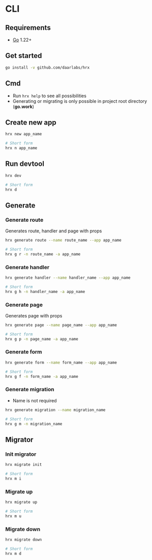 # CLI

## Requirements
- [Go](https://go.dev/) 1.22+

## Get started
```bash
go install -v github.com/daarlabs/hrx
```


## Cmd
- Run `hrx help` to see all possibilities
- Generating or migrating is only possible in project root directory (**go.work**)

## Create new app
```bash
hrx new app_name

# Short form
hrx n app_name
```

## Run devtool
```bash
hrx dev

# Short form
hrx d
```

## Generate

### Generate route
Generates route, handler and page with props
```bash
hrx generate route --name route_name --app app_name

# Short form
hrx g r -n route_name -a app_name
```

### Generate handler
```bash
hrx generate handler --name handler_name --app app_name

# Short form
hrx g h -n handler_name -a app_name
```

### Generate page
Generates page with props
```bash
hrx generate page --name page_name --app app_name

# Short form
hrx g p -n page_name -a app_name
```

### Generate form
```bash
hrx generate form --name form_name --app app_name

# Short form
hrx g f -n form_name -a app_name
```

### Generate migration
- Name is not required
```bash
hrx generate migration --name migration_name

# Short form
hrx g m -n migration_name
```

## Migrator

### Init migrator
```bash
hrx migrate init

# Short form
hrx m i
```

### Migrate up
```bash
hrx migrate up

# Short form
hrx m u
```

### Migrate down
```bash
hrx migrate down

# Short form
hrx m d
```